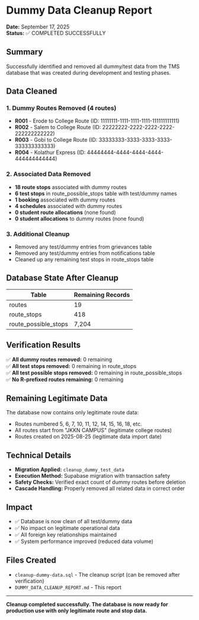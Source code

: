 # Dummy Data Cleanup Report

**Date:** September 17, 2025  
**Status:** ✅ COMPLETED SUCCESSFULLY

## Summary

Successfully identified and removed all dummy/test data from the TMS database that was created during development and testing phases.

## Data Cleaned

### 1. Dummy Routes Removed (4 routes)
- **R001** - Erode to College Route (ID: 11111111-1111-1111-1111-111111111111)
- **R002** - Salem to College Route (ID: 22222222-2222-2222-2222-222222222222)
- **R003** - Gobi to College Route (ID: 33333333-3333-3333-3333-333333333333)
- **R004** - Kolathur Express (ID: 44444444-4444-4444-4444-444444444444)

### 2. Associated Data Removed
- **18 route stops** associated with dummy routes
- **6 test stops** in route_possible_stops table with test/dummy names
- **1 booking** associated with dummy routes
- **4 schedules** associated with dummy routes
- **0 student route allocations** (none found)
- **0 student allocations** to dummy routes (none found)

### 3. Additional Cleanup
- Removed any test/dummy entries from grievances table
- Removed any test/dummy entries from notifications table
- Cleaned up any remaining test stops in route_stops table

## Database State After Cleanup

| Table | Remaining Records |
|-------|------------------|
| routes | 19 |
| route_stops | 418 |
| route_possible_stops | 7,204 |

## Verification Results

✅ **All dummy routes removed:** 0 remaining  
✅ **All test stops removed:** 0 remaining in route_stops  
✅ **All test possible stops removed:** 0 remaining in route_possible_stops  
✅ **No R-prefixed routes remaining:** 0 remaining  

## Remaining Legitimate Data

The database now contains only legitimate route data:
- Routes numbered 5, 6, 7, 10, 11, 12, 14, 15, 16, 18, etc.
- All routes start from "JKKN CAMPUS" (legitimate college routes)
- Routes created on 2025-08-25 (legitimate data import date)

## Technical Details

- **Migration Applied:** `cleanup_dummy_test_data`
- **Execution Method:** Supabase migration with transaction safety
- **Safety Checks:** Verified exact count of dummy routes before deletion
- **Cascade Handling:** Properly removed all related data in correct order

## Impact

- ✅ Database is now clean of all test/dummy data
- ✅ No impact on legitimate operational data
- ✅ All foreign key relationships maintained
- ✅ System performance improved (reduced data volume)

## Files Created

- `cleanup-dummy-data.sql` - The cleanup script (can be removed after verification)
- `DUMMY_DATA_CLEANUP_REPORT.md` - This report

---

**Cleanup completed successfully. The database is now ready for production use with only legitimate route and stop data.**




